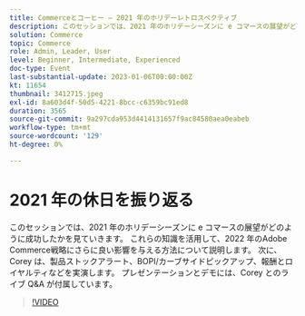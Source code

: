 ```yaml
---
title: Commerceとコーヒー – 2021 年のホリデーレトロスペクティブ
description: このセッションでは、2021 年のホリデーシーズンに e コマースの展望がどのように成功したかを見ていきます。 これらの知識を活用して、2022 年のAdobe Commerce戦略にさらに良い影響を与える方法について説明します。 次に、Corey は、製品ストックアラート、BOPI/カーブサイドピックアップ、報酬とロイヤルティなどを実演します。 プレゼンテーションとデモには、Corey とのライブ Q&A が付属しています。
solution: Commerce
topic: Commerce
role: Admin, Leader, User
level: Beginner, Intermediate, Experienced
doc-type: Event
last-substantial-update: 2023-01-06T00:00:00Z
kt: 11654
thumbnail: 3412715.jpeg
exl-id: 8a603d4f-50d5-4221-8bcc-c6359bc91ed8
duration: 3565
source-git-commit: 9a297cda953d4414131657f9ac84580aea0eabeb
workflow-type: tm+mt
source-wordcount: '129'
ht-degree: 0%

---
```


# 2021 年の休日を振り返る

このセッションでは、2021 年のホリデーシーズンに e コマースの展望がどのように成功したかを見ていきます。 これらの知識を活用して、2022 年のAdobe Commerce戦略にさらに良い影響を与える方法について説明します。 次に、Corey は、製品ストックアラート、BOPI/カーブサイドピックアップ、報酬とロイヤルティなどを実演します。 プレゼンテーションとデモには、Corey とのライブ Q&amp;A が付属しています。

>[!VIDEO](https://video.tv.adobe.com/v/3412715/?quality=12&learn=on)
